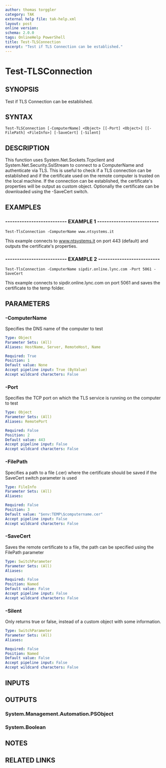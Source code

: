 ```yaml
---
author: thomas torggler
category: TAK
external help file: tak-help.xml
layout: post
online version: 
schema: 2.0.0
tags: OnlineHelp PowerShell
title: Test-TLSConnection
excerpt: "Test if TLS Connection can be established."
---
```


# Test-TLSConnection

## SYNOPSIS
Test if TLS Connection can be established.

## SYNTAX

```
Test-TLSConnection [-ComputerName] <Object> [[-Port] <Object>] [[-FilePath] <FileInfo>] [-SaveCert] [-Silent]
```

## DESCRIPTION
This function uses System.Net.Sockets.Tcpclient and System.Net.Security.SslStream to connect to a ComputerName and 
authenticate via TLS.
This is useful to check if a TLS connection can be established and if the certificate used on 
the remote computer is trusted on the local machine.
If the connection can be established, the certificate's properties will be output as custom object.
Optionally the certificate can be downloaded using the -SaveCert switch.

## EXAMPLES

### -------------------------- EXAMPLE 1 --------------------------
```
Test-TlsConnection -ComputerName www.ntsystems.it
```

This example connects to www.ntsystems.it on port 443 (default) and outputs the certificate's properties.

### -------------------------- EXAMPLE 2 --------------------------
```
Test-TlsConnection -ComputerName sipdir.online.lync.com -Port 5061 -SaveCert
```

This example connects to sipdir.online.lync.com on port 5061 and saves the certificate to the temp folder.

## PARAMETERS

### -ComputerName
Specifies the DNS name of the computer to test

```yaml
Type: Object
Parameter Sets: (All)
Aliases: HostName, Server, RemoteHost, Name

Required: True
Position: 1
Default value: None
Accept pipeline input: True (ByValue)
Accept wildcard characters: False
```

### -Port
Specifies the TCP port on which the TLS service is running on the computer to test

```yaml
Type: Object
Parameter Sets: (All)
Aliases: RemotePort

Required: False
Position: 2
Default value: 443
Accept pipeline input: False
Accept wildcard characters: False
```

### -FilePath
Specifies a path to a file (.cer) where the certificate should be saved if the SaveCert switch parameter is used

```yaml
Type: FileInfo
Parameter Sets: (All)
Aliases: 

Required: False
Position: 3
Default value: "$env:TEMP\$computername.cer"
Accept pipeline input: False
Accept wildcard characters: False
```

### -SaveCert
Saves the remote certificate to a file, the path can be specified using the FilePath parameter

```yaml
Type: SwitchParameter
Parameter Sets: (All)
Aliases: 

Required: False
Position: Named
Default value: False
Accept pipeline input: False
Accept wildcard characters: False
```

### -Silent
Only returns true or false, instead of a custom object with some information.

```yaml
Type: SwitchParameter
Parameter Sets: (All)
Aliases: 

Required: False
Position: Named
Default value: False
Accept pipeline input: False
Accept wildcard characters: False
```

## INPUTS

## OUTPUTS

### System.Management.Automation.PSObject

### System.Boolean

## NOTES

## RELATED LINKS

